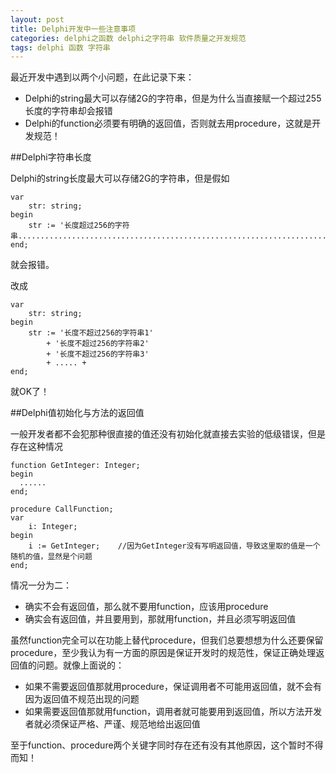 ```yaml
---
layout: post
title: Delphi开发中一些注意事项
categories: delphi之函数 delphi之字符串 软件质量之开发规范
tags: delphi 函数 字符串
---
```


最近开发中遇到以两个小问题，在此记录下来：

* Delphi的string最大可以存储2G的字符串，但是为什么当直接赋一个超过255长度的字符串却会报错
* Delphi的function必须要有明确的返回值，否则就去用procedure，这就是开发规范！

##Delphi字符串长度

Delphi的string长度最大可以存储2G的字符串，但是假如

```
var
	str: string;
begin
	str := '长度超过256的字符串..................................................................................'
end;
```

就会报错。

改成

```
var
	str: string;
begin
	str := '长度不超过256的字符串1'
		+ '长度不超过256的字符串2'
		+ '长度不超过256的字符串3'
		+ ..... +
end;
```

就OK了！

##Delphi值初始化与方法的返回值

一般开发者都不会犯那种很直接的值还没有初始化就直接去实验的低级错误，但是存在这种情况

```
function GetInteger: Integer;
begin
  ......
end;

procedure CallFunction;
var
	i: Integer;
begin
	i := GetInteger;	//因为GetInteger没有写明返回值，导致这里取的值是一个随机的值，显然是个问题
end;
```

情况一分为二：

* 确实不会有返回值，那么就不要用function，应该用procedure
* 确实会有返回值，并且要用到，那就用function，并且必须写明返回值

虽然function完全可以在功能上替代procedure，但我们总要想想为什么还要保留procedure，至少我认为有一方面的原因是保证开发时的规范性，保证正确处理返回值的问题。就像上面说的：

* 如果不需要返回值那就用procedure，保证调用者不可能用返回值，就不会有因为返回值不规范出现的问题
* 如果需要返回值那就用function，调用者就可能要用到返回值，所以方法开发者就必须保证严格、严谨、规范地给出返回值

至于function、procedure两个关键字同时存在还有没有其他原因，这个暂时不得而知！
